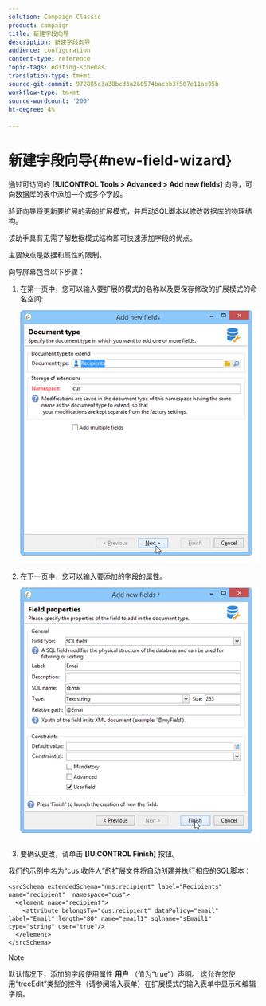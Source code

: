 ```yaml
---
solution: Campaign Classic
product: campaign
title: 新建字段向导
description: 新建字段向导
audience: configuration
content-type: reference
topic-tags: editing-schemas
translation-type: tm+mt
source-git-commit: 972885c3a38bcd3a260574bacbb3f507e11ae05b
workflow-type: tm+mt
source-wordcount: '200'
ht-degree: 4%

---
```



# 新建字段向导{#new-field-wizard}

通过可访问的 **[!UICONTROL Tools > Advanced > Add new fields]** 向导，可向数据库的表中添加一个或多个字段。

验证向导将更新要扩展的表的扩展模式，并启动SQL脚本以修改数据库的物理结构。

该助手具有无需了解数据模式结构即可快速添加字段的优点。

主要缺点是数据和属性的限制。

向导屏幕包含以下步骤：

1. 在第一页中，您可以输入要扩展的模式的名称以及要保存修改的扩展模式的命名空间:

   ![](assets/d_ncs_integration_schema_addfield.png)

1. 在下一页中，您可以输入要添加的字段的属性。

   ![](assets/d_ncs_integration_schema_addfield2.png)

1. 要确认更改，请单击 **[!UICONTROL Finish]** 按钮。

我们的示例中名为“cus:收件人”的扩展文件将自动创建并执行相应的SQL脚本：

```
<srcSchema extendedSchema="nms:recipient" label="Recipients" name="recipient"  namespace="cus">  
  <element name="recipient">    
    <attribute belongsTo="cus:recipient" dataPolicy="email" label="Email" length="80" name="email1" sqlname="sEmail1" type="string" user="true"/>  
  </element>
</srcSchema>
```

>[!NOTE]
>
>默认情况下，添加的字段使用属性 **用户** （值为“true”）声明。 这允许您使用“treeEdit”类型的控件（请参阅输入表单）在扩展模式的输入表单中显示和编辑字段。

